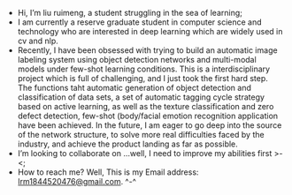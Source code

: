 - Hi, I’m liu ruimeng, a student struggling in the sea of learning;
- I am currently a reserve graduate student in computer science and technology who are interested in deep learning which are widely used in cv and nlp. 
- Recently, I have been obsessed with trying to build an automatic image labeling system using object detection networks and multi-modal models under few-shot learning conditions. This is a interdisciplinary project which is full of challenging, and I just took the first hard step. The functions taht automatic generation of object detection and classification of data sets, a set of automatic tagging cycle strategy based on active learning, as well as the texture classification and zero defect detection, few-shot (body/facial emotion recognition application have been achieved. In the future, I am eager to go deep into the source of the network structure, to solve more real difficulties faced by the industry, and achieve the product landing as far as possible.
- I’m looking to collaborate on ...well, I need to improve my abilities first >-<;
- How to reach me? Well, This is my Email address: lrm1844520476@gmail.com. ^-^

<!---
1844520476/1844520476 is a ✨ special ✨ repository because its `README.md` (this file) appears on your GitHub profile.
You can click the Preview link to take a look at your changes.
--->

